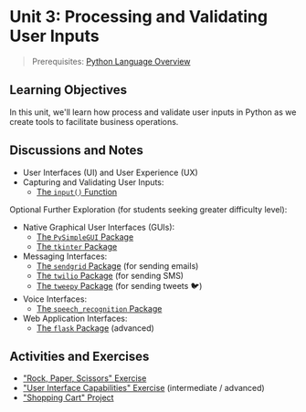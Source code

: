 
# Unit 3: Processing and Validating User Inputs

> Prerequisites: [Python Language Overview](unit-2.md)

## Learning Objectives

In this unit, we'll learn how process and validate user inputs in Python as we create tools to facilitate business operations.

## Discussions and Notes

  + User Interfaces (UI) and User Experience (UX)
  + Capturing and Validating User Inputs:
    + [The `input()` Function](/notes/python/inputs.md)

Optional Further Exploration (for students seeking greater difficulty level):

  + Native Graphical User Interfaces (GUIs):
    + [The `PySimpleGUI` Package](/notes/python/packages/pysimplegui.md)
    + [The `tkinter` Package](/notes/python/packages/tkinter.md)
  + Messaging Interfaces:
    + [The `sendgrid` Package](/notes/python/packages/sendgrid.md) (for sending emails)
    + [The `twilio` Package](/notes/python/packages/twilio.md) (for sending SMS)
    + [The `tweepy` Package](/notes/python/packages/tweepy.md) (for sending tweets :bird:)
  + Voice Interfaces:
    + [The `speech_recognition` Package](/notes/python/packages/speech_recognition.md)
  + Web Application Interfaces:
    + [The `flask` Package](/notes/python/packages/flask.md) (advanced)

## Activities and Exercises

  + ["Rock, Paper, Scissors" Exercise](/exercises/rock-paper-scissors/README.md)
  + ["User Interface Capabilities" Exercise](/exercises/interface-capabilities/README.md) (intermediate / advanced)
  + ["Shopping Cart" Project](/projects/shopping-cart/README.md)
